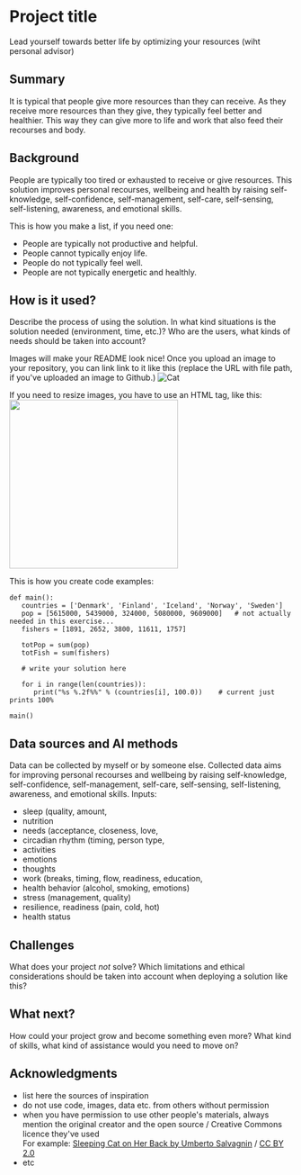 # Project title

Lead yourself towards better life by optimizing your resources (wiht personal advisor)

## Summary

 It is typical that people give more resources than they can receive. As they receive more resources than they give, they typically feel better and healthier. This way they can give more to life and work that also feed their recourses and body. 


## Background
People are typically too tired or exhausted to receive or give resources. This solution improves personal recourses, wellbeing and health by raising self-knowledge, self-confidence, self-management, self-care, self-sensing, self-listening, awareness, and emotional skills.

This is how you make a list, if you need one:
* People are typically not productive and helpful. 
* People cannot typically enjoy life.
* People do not typically feel well.
* People are not typically energetic and healthly.


## How is it used?

Describe the process of using the solution. In what kind situations is the solution needed (environment, time, etc.)? Who are the users, what kinds of needs should be taken into account?

Images will make your README look nice!
Once you upload an image to your repository, you can link link to it like this (replace the URL with file path, if you've uploaded an image to Github.)
![Cat](https://upload.wikimedia.org/wikipedia/commons/5/5e/Sleeping_cat_on_her_back.jpg)

If you need to resize images, you have to use an HTML tag, like this:
<img src="https://upload.wikimedia.org/wikipedia/commons/5/5e/Sleeping_cat_on_her_back.jpg" width="300">

This is how you create code examples:
```
def main():
   countries = ['Denmark', 'Finland', 'Iceland', 'Norway', 'Sweden']
   pop = [5615000, 5439000, 324000, 5080000, 9609000]   # not actually needed in this exercise...
   fishers = [1891, 2652, 3800, 11611, 1757]

   totPop = sum(pop)
   totFish = sum(fishers)

   # write your solution here

   for i in range(len(countries)):
      print("%s %.2f%%" % (countries[i], 100.0))    # current just prints 100%

main()
```


## Data sources and AI methods

Data can be collected by myself or by someone else. Collected data aims for improving personal recourses and wellbeing by raising self-knowledge, self-confidence, self-management, self-care, self-sensing, self-listening, awareness, and emotional skills.
Inputs:
* sleep (quality, amount, 
* nutrition
* needs (acceptance, closeness, love, 
* circadian rhythm (timing, person type, 
* activities
* emotions
* thoughts
* work (breaks, timing, flow, readiness, education, 
* health behavior (alcohol, smoking, emotions)
* stress (management, quality)
* resilience, readiness (pain, cold, hot)
* health status
  

## Challenges

What does your project _not_ solve? Which limitations and ethical considerations should be taken into account when deploying a solution like this?

## What next?

How could your project grow and become something even more? What kind of skills, what kind of assistance would you  need to move on? 


## Acknowledgments

* list here the sources of inspiration 
* do not use code, images, data etc. from others without permission
* when you have permission to use other people's materials, always mention the original creator and the open source / Creative Commons licence they've used
  <br>For example: [Sleeping Cat on Her Back by Umberto Salvagnin](https://commons.wikimedia.org/wiki/File:Sleeping_cat_on_her_back.jpg#filelinks) / [CC BY 2.0](https://creativecommons.org/licenses/by/2.0)
* etc
